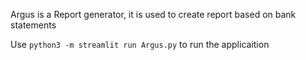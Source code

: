 Argus is a Report generator, it is used to create report based on bank statements 

Use `python3 -m streamlit run Argus.py` to run the applicaition